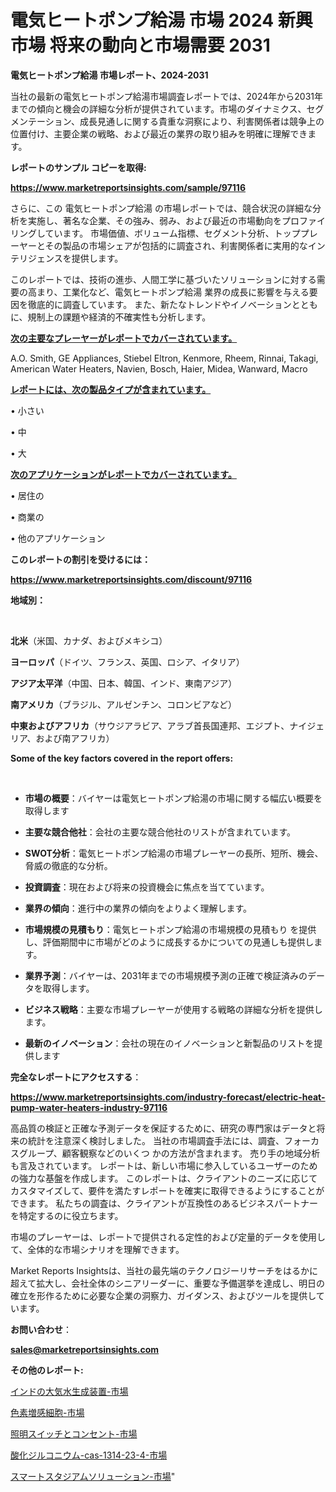 # 電気ヒートポンプ給湯 市場 2024 新興市場 将来の動向と市場需要 2031

<strong>電気ヒートポンプ給湯 市場レポート、2024-2031</strong>

当社の最新の電気ヒートポンプ給湯市場調査レポートでは、2024年から2031年までの傾向と機会の詳細な分析が提供されています。市場のダイナミクス、セグメンテーション、成長見通しに関する貴重な洞察により、利害関係者は競争上の位置付け、主要企業の戦略、および最近の業界の取り組みを明確に理解できます。



<strong>レポートのサンプル コピーを取得:</strong> <a href=https://www.marketreportsinsights.com/sample/97116>

<strong><u>https://www.marketreportsinsights.com/sample/97116</u></strong></a>

さらに、この 電気ヒートポンプ給湯 の市場レポートでは、競合状況の詳細な分析を実施し、著名な企業、その強み、弱み、および最近の市場動向をプロファイリングしています。 市場価値、ボリューム指標、セグメント分析、トッププレーヤーとその製品の市場シェアが包括的に調査され、利害関係者に実用的なインテリジェンスを提供します。

このレポートでは、技術の進歩、人間工学に基づいたソリューションに対する需要の高まり、工業化など、電気ヒートポンプ給湯 業界の成長に影響を与える要因を徹底的に調査しています。 また、新たなトレンドやイノベーションとともに、規制上の課題や経済的不確実性も分析します。



<strong><u>次の主要なプレーヤーがレポートでカバーされています。</u></strong>

A.O. Smith, GE Appliances, Stiebel Eltron, Kenmore, Rheem, Rinnai, Takagi, American Water Heaters, Navien, Bosch, Haier, Midea, Wanward, Macro



<strong><u><b>レポートには、次の製品タイプが含まれています。</b></u></strong>

• 小さい

• 中

• 大



<strong><u><b>次のアプリケーションがレポートでカバーされています。</b></u></strong>

• 居住の

• 商業の

• 他のアプリケーション



<strong><b>このレポートの割引を受けるには：</b></strong>

<a href=https://www.marketreportsinsights.com/discount/97116>

<strong><u>https://www.marketreportsinsights.com/discount/97116</u></strong></a>



<strong>地域別：</strong>

<strong> </strong>



<strong>北米</strong>（米国、カナダ、およびメキシコ）



<strong>ヨーロッパ</strong>（ドイツ、フランス、英国、ロシア、イタリア）



<strong>アジア太平洋</strong>（中国、日本、韓国、インド、東南アジア）



<strong>南アメリカ</strong>（ブラジル、アルゼンチン、コロンビアなど）



<strong>中東およびアフリカ</strong>（サウジアラビア、アラブ首長国連邦、エジプト、ナイジェリア、および南アフリカ）



<strong>Some of the key factors covered in the report offers:</strong>

<strong> </strong>
<ul>
  <li>

<strong>市場の概要</strong>：バイヤーは電気ヒートポンプ給湯の市場に関する幅広い概要を取得します</li>
  <li>

<strong>主要な競合他社</strong>：会社の主要な競合他社のリストが含まれています。</li>
  <li>

<strong>SWOT分析</strong>：電気ヒートポンプ給湯の市場プレーヤーの長所、短所、機会、脅威の徹底的な分析。</li>
  <li>

<strong>投資調査</strong>：現在および将来の投資機会に焦点を当てています。</li>
  <li>

<strong>業界の傾向</strong>：進行中の業界の傾向をよりよく理解します。</li>
  <li>

<strong>市場規模の見積もり</strong>：電気ヒートポンプ給湯の市場規模の見積もり を提供し、評価期間中に市場がどのように成長するかについての見通しも提供します。</li>
  <li>

<strong>業界予測</strong>：バイヤーは、2031年までの市場規模予測の正確で検証済みのデータを取得します。</li>
  <li>

<strong>ビジネス戦略</strong>：主要な市場プレーヤーが使用する戦略の詳細な分析を提供します。</li>
  <li>

<strong>最新のイノベーション</strong>：会社の現在のイノベーションと新製品のリストを提供します</li>
</ul>


<strong>完全なレポートにアクセスする</strong>：

<a href=https://www.marketreportsinsights.com/industry-forecast/electric-heat-pump-water-heaters-industry-97116>

<strong><u>https://www.marketreportsinsights.com/industry-forecast/electric-heat-pump-water-heaters-industry-97116</u></strong></a>

高品質の検証と正確な予測データを保証するために、研究の専門家はデータと将来の統計を注意深く検討しました。 当社の市場調査手法には、調査、フォーカスグループ、顧客観察などのいくつ かの方法が含まれます。 売り手の地域分析も言及されています。 レポートは、新しい市場に参入しているユーザーのための強力な基盤を作成します。 このレポートは、クライアントのニーズに応じてカスタマイズして、要件を満たすレポートを確実に取得できるようにすることができます。 私たちの調査は、クライアントが互換性のあるビジネスパートナーを特定するのに役立ちます。

市場のプレーヤーは、レポートで提供される定性的および定量的データを使用して、全体的な市場シナリオを理解できます。

Market Reports Insightsは、当社の最先端のテクノロジーリサーチをはるかに超えて拡大し、会社全体のシニアリーダーに、重要な予備選挙を達成し、明日の確立を形作るために必要な企業の洞察力、ガイダンス、およびツールを提供しています。



<strong><b>お問い合わせ</b></strong>：

<a href=mailto:sales@marketreportsinsights.com>

<strong><u>sales@marketreportsinsights.com</u></strong></a>



<strong>その他のレポート:</strong>

<a href=https://www.linkedin.com/pulse/インドの大気水生成装置-市場-2023-競争分析と事業成長-2030-pr-news-hub-nvzpf/>インドの大気水生成装置-市場</a>

<a href=https://www.linkedin.com/pulse/色素増感細胞-市場-2023-swot-分析と最新イノベーション-2030-pr-news-hub-ggqff/>色素増感細胞-市場</a>

<a href=https://www.linkedin.com/pulse/照明スイッチとコンセント-市場-2023-競争分析と事業成長-2030-9zsac/>照明スイッチとコンセント-市場</a>

<a href=https://www.linkedin.com/pulse/酸化ジルコニウム-cas-1314-23-4-市場-2023-新興市場-9btvf/>酸化ジルコニウム-cas-1314-23-4-市場</a>

<a href=https://www.linkedin.com/pulse/スマートスタジアムソリューション-市場-2023-年のダイナミクスとビジネストレンド-qxoxf/>スマートスタジアムソリューション-市場</a>"
